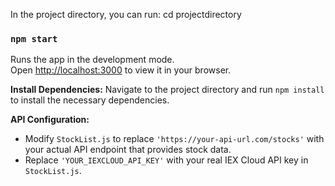 In the project directory, you can run:
cd projectdirectory
### `npm start`

Runs the app in the development mode.\
Open [http://localhost:3000](http://localhost:3000) to view it in your browser.

**Install Dependencies:** Navigate to the project directory and run `npm install` to install the necessary dependencies.

**API Configuration:**

   - Modify `StockList.js` to replace `'https://your-api-url.com/stocks'` with your actual API endpoint that provides stock data.
   - Replace `'YOUR_IEXCLOUD_API_KEY'` with your real IEX Cloud API key in `StockList.js`.